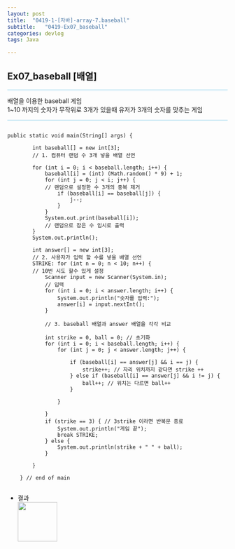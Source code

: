 ```yaml
---
layout: post
title:  "0419-1-[자바]-array-7.baseball"
subtitle:   "0419-Ex07_baseball"
categories: devlog
tags: Java

---
```

## Ex07_baseball [배열]

<hr style="height: 1px; background: skyblue; "/>

<p>
배열을 이용한 baseball 게임 <br/>
1~10 까지의 숫자가 무작위로 3개가 있을때 유저가 3개의 숫자를 맞추는 게임
</p>

<hr style="height: 1px; background: skyblue; "/>

~~~

public static void main(String[] args) {

		int baseball[] = new int[3];
		// 1. 컴퓨터 랜덤 수 3개 넣을 배열 선언

		for (int i = 0; i < baseball.length; i++) {
			baseball[i] = (int) (Math.random() * 9) + 1;
			for (int j = 0; j < i; j++) {
			// 랜덤으로 설정한 수 3개의 중복 제거
				if (baseball[i] == baseball[j]) {
					j--;
				}
			}
			System.out.print(baseball[i]);
			// 랜덤으로 잡은 수 임시로 출력
		}
		System.out.println();

		int answer[] = new int[3];
		// 2. 사용자가 입력 할 수를 넣을 배열 선언
		STRIKE: for (int n = 0; n < 10; n++) {
		// 10번 시도 할수 있게 설정
			Scanner input = new Scanner(System.in);
			// 입력
			for (int i = 0; i < answer.length; i++) {
				System.out.println("숫자를 입력:");
				answer[i] = input.nextInt();
			}

			// 3. baseball 배열과 answer 배열을 각각 비교

			int strike = 0, ball = 0; // 초기화
			for (int i = 0; i < baseball.length; i++) {
				for (int j = 0; j < answer.length; j++) {

					if (baseball[i] == answer[j] && i == j) {
						strike++; // 자리 위치까지 같다면 strike ++
					} else if (baseball[i] == answer[j] && i != j) {
						ball++; // 위치는 다르면 ball++
					}

				}

			}
			if (strike == 3) { // 3strike 이라면 반복문 종료
				System.out.println("게임 끝");
				break STRIKE;
			} else {
				System.out.println(strike + " " + ball);
			}

		}

	} // end of main
	
~~~


- 결과<br/>
<img style="float: left;" src="https://user-images.githubusercontent.com/49095304/59159032-d74d3b80-8afe-11e9-8184-015aba61731f.JPG" width="90"><br/><br/><br/><br/><br/>
